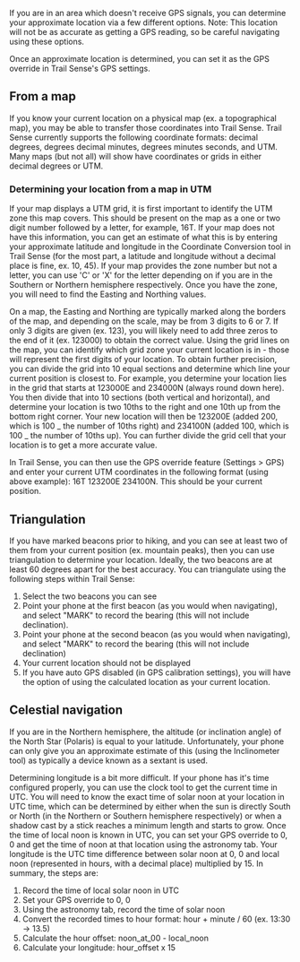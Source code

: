 If you are in an area which doesn't receive GPS signals, you can determine your approximate location via a few different options. Note: This location will not be as accurate as getting a GPS reading, so be careful navigating using these options.

Once an approximate location is determined, you can set it as the GPS override in Trail Sense's GPS settings.

## From a map

If you know your current location on a physical map (ex. a topographical map), you may be able to transfer those coordinates into Trail Sense. Trail Sense currently supports the following coordinate formats: decimal degrees, degrees decimal minutes, degrees minutes seconds, and UTM. Many maps (but not all) will show have coordinates or grids in either decimal degrees or UTM.

### Determining your location from a map in UTM

If your map displays a UTM grid, it is first important to identify the UTM zone this map covers. This should be present on the map as a one or two digit number followed by a letter, for example, 16T. If your map does not have this information, you can get an estimate of what this is by entering your approximate latitude and longitude in the Coordinate Conversion tool in Trail Sense (for the most part, a latitude and longitude without a decimal place is fine, ex. 10, 45). If your map provides the zone number but not a letter, you can use 'C' or 'X' for the letter depending on if you are in the Southern or Northern hemisphere respectively. Once you have the zone, you will need to find the Easting and Northing values.

On a map, the Easting and Northing are typically marked along the borders of the map, and depending on the scale, may be from 3 digits to 6 or 7. If only 3 digits are given (ex. 123), you will likely need to add three zeros to the end of it (ex. 123000) to obtain the correct value. Using the grid lines on the map, you can identify which grid zone your current location is in - those will represent the first digits of your location. To obtain further precision, you can divide the grid into 10 equal sections and determine which line your current position is closest to. For example, you determine your location lies in the grid that starts at 123000E and 234000N (always round down here). You then divide that into 10 sections (both vertical and horizontal), and determine your location is two 10ths to the right and one 10th up from the bottom right corner. Your new location will then be 123200E (added 200, which is 100 _ the number of 10ths right) and 234100N (added 100, which is 100 _ the number of 10ths up). You can further divide the grid cell that your location is to get a more accurate value.

In Trail Sense, you can then use the GPS override feature (Settings > GPS) and enter your current UTM coordinates in the following format (using above example): 16T 123200E 234100N. This should be your current position.

## Triangulation

If you have marked beacons prior to hiking, and you can see at least two of them from your current position (ex. mountain peaks), then you can use triangulation to determine your location. Ideally, the two beacons are at least 60 degrees apart for the best accuracy. You can triangulate using the following steps within Trail Sense:

1. Select the two beacons you can see
2. Point your phone at the first beacon (as you would when navigating), and select "MARK" to record the bearing (this will not include declination).
3. Point your phone at the second beacon (as you would when navigating), and select "MARK" to record the bearing (this will not include declination)
4. Your current location should not be displayed
5. If you have auto GPS disabled (in GPS calibration settings), you will have the option of using the calculated location as your current location.

## Celestial navigation

If you are in the Northern hemisphere, the altitude (or inclination angle) of the North Star (Polaris) is equal to your latitude. Unfortunately, your phone can only give you an approximate estimate of this (using the Inclinometer tool) as typically a device known as a sextant is used.

Determining longitude is a bit more difficult. If your phone has it's time configured properly, you can use the clock tool to get the current time in UTC. You will need to know the exact time of solar noon at your location in UTC time, which can be determined by either when the sun is directly South or North (in the Northern or Southern hemisphere respectively) or when a shadow cast by a stick reaches a minimum length and starts to grow. Once the time of local noon is known in UTC, you can set your GPS override to 0, 0 and get the time of noon at that location using the astronomy tab. Your longitude is the UTC time difference between solar noon at 0, 0 and local noon (represented in hours, with a decimal place) multiplied by 15. In summary, the steps are:

1. Record the time of local solar noon in UTC
2. Set your GPS override to 0, 0
3. Using the astronomy tab, record the time of solar noon
4. Convert the recorded times to hour format: hour + minute / 60 (ex. 13:30 -> 13.5)
5. Calculate the hour offset: noon_at_00 - local_noon
6. Calculate your longitude: hour_offset x 15
